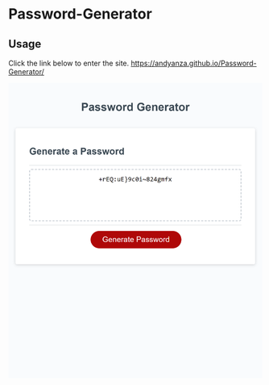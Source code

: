 # Password-Generator


## Usage

Click the link below to enter the site.
https://andyanza.github.io/Password-Generator/



![alt text](assets/andyanza.github.io_Password-Generator_.png)
